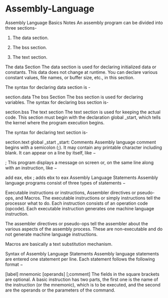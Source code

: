 # Assembly-Language
Assembly Language Basics
Notes
An assembly program can be divided into three sections-

1. The data section.

2. The bss section.

3. The text section.

The data Section
The data section is used for declaring initialized data or constants. This data does not change at runtime. You can declare various constant values, file names, or buffer size, etc., in this section.

The syntax for declaring data section is -

section.data
The bss Section
The bss section is used for declaring variables. The syntax for declaring bss section is-

section.bss
The text section
The text section is used for keeping the actual code. This section must begin with the declaration global _start, which tells the kernel where the program execution begins.

The syntax for declaring text section is-

section.text
   global _start
_start:
Comments
Assembly language comment begins with a semicolon (;). It may contain any printable character including blank. It can appear on a line by itself, like −

; This program displays a message on screen
or, on the same line along with an instruction, like −

add eax, ebx     ; adds ebx to eax
Assembly Language Statements
Assembly language programs consist of three types of statements −

Executable instructions or instructions,
Assembler directives or pseudo-ops, and
Macros.
The executable instructions or simply instructions tell the processor what to do. Each instruction consists of an operation code (opcode). Each executable instruction generates one machine language instruction.

The assembler directives or pseudo-ops tell the assembler about the various aspects of the assembly process. These are non-executable and do not generate machine language instructions.

Macros are basically a text substitution mechanism.

Syntax of Assembly Language Statements
Assembly language statements are entered one statement per line. Each statement follows the following format −

[label]   mnemonic   [operands]   [;comment]
The fields in the square brackets are optional. A basic instruction has two parts, the first one is the name of the instruction (or the mnemonic), which is to be executed, and the second are the operands or the parameters of the command.
